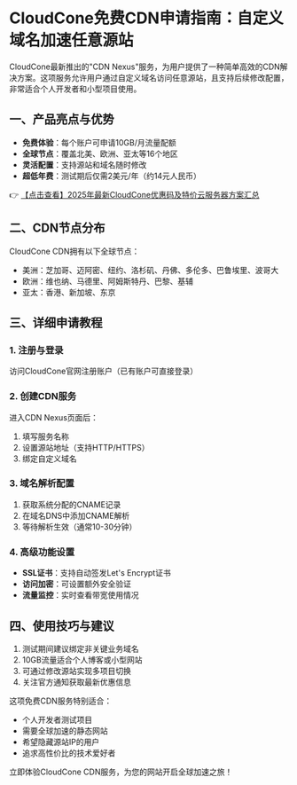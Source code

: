 # CloudCone免费CDN申请指南：自定义域名加速任意源站

CloudCone最新推出的"CDN Nexus"服务，为用户提供了一种简单高效的CDN解决方案。这项服务允许用户通过自定义域名访问任意源站，且支持后续修改配置，非常适合个人开发者和小型项目使用。

## 一、产品亮点与优势

- **免费体验**：每个账户可申请10GB/月流量配额
- **全球节点**：覆盖北美、欧洲、亚太等16个地区
- **灵活配置**：支持源站和域名随时修改
- **超低年费**：测试期后仅需2美元/年（约14元人民币）

👉 [【点击查看】2025年最新CloudCone优惠码及特价云服务器方案汇总](https://bit.ly/Cloudcone)

## 二、CDN节点分布

CloudCone CDN拥有以下全球节点：
- 美洲：芝加哥、迈阿密、纽约、洛杉矶、丹佛、多伦多、巴鲁埃里、波哥大
- 欧洲：维也纳、马德里、阿姆斯特丹、巴黎、基辅
- 亚太：香港、新加坡、东京

## 三、详细申请教程

### 1. 注册与登录
访问CloudCone官网注册账户（已有账户可直接登录）

### 2. 创建CDN服务
进入CDN Nexus页面后：
1. 填写服务名称
2. 设置源站地址（支持HTTP/HTTPS）
3. 绑定自定义域名

### 3. 域名解析配置
1. 获取系统分配的CNAME记录
2. 在域名DNS中添加CNAME解析
3. 等待解析生效（通常10-30分钟）

### 4. 高级功能设置
- **SSL证书**：支持自动签发Let's Encrypt证书
- **访问加密**：可设置额外安全验证
- **流量监控**：实时查看带宽使用情况

## 四、使用技巧与建议

1. 测试期间建议绑定非关键业务域名
2. 10GB流量适合个人博客或小型网站
3. 可通过修改源站实现多项目切换
4. 关注官方通知获取最新优惠信息

这项免费CDN服务特别适合：
- 个人开发者测试项目
- 需要全球加速的静态网站
- 希望隐藏源站IP的用户
- 追求高性价比的技术爱好者

立即体验CloudCone CDN服务，为您的网站开启全球加速之旅！